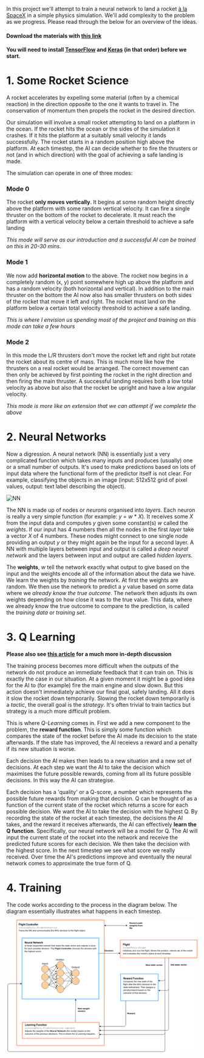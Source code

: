 In this project we'll attempt to train a neural network to land a rocket [à la SpaceX](https://www.youtube.com/watch?v=u0-pfzKbh2k) in a simple physics simulation. We'll add complexity to the problem as we progress. Please read through the below for an overview of the ideas. 

#### Download the materials with [this link](https://github.com/conor-or/ai-rocket/archive/master.zip)

#### You will need to install [TensorFlow](https://www.tensorflow.org/install/) and [Keras](https://keras.io/#installation) (in that order) before we start.

# 1. Some Rocket Science

A rocket accelerates by expelling some material (often by a chemical reaction) in the direction opposite to the one it wants to travel in. The conservation of momentum then propels the rocket in the desired direction.

Our simulation will involve a small rocket attempting to land on a platform in the ocean. If the rocket hits the ocean or the sides of the simulation it crashes. If it hits the platform at a suitably small velocity it lands successfully. The rocket starts in a random position high above the platform. At each timestep, the AI can decide whether to fire the thrusters or not (and in which direction) with the goal of achieving a safe landing is made. 

The simulation can operate in one of three modes:

### Mode 0

The rocket __only moves vertically__. It begins at some random height directly above the platform with some random vertical velocity. It can fire a single thruster on the bottom of the rocket to decelerate. It must reach the platform with a vertical velocity below a certain threshold to achieve a safe landing

_This mode will serve as our introduction and a successful AI can be trained on this in 20-30 mins._

### Mode 1

We now add __horizontal motion__ to the above. The rocket now begins in a completely random (x, y) point somewhere high up above the platform and has a random velocity (both horizontal and vertical). In addition to the main thruster on the bottom the AI now also has smaller thrusters on both sides of the rocket that move it left and right. The rocket must land on the platform below a certain total velocity threshold to achieve a safe landing.

_This is where I envision us spending most of the project and training on this mode can take a few hours_

### Mode 2

In this mode the L/R thrusters don't move the rocket left and right but rotate the rocket about its centre of mass. This is much more like how the thrusters on a real rocket would be arranged. The correct movement can then only be achieved by first pointing the rocket in the right direction and then firing the main thruster. A successful landing requires both a low total velocity as above but also that the rocket be upright and have a low angular velocity.

_This mode is more like an extension that we can attempt if we complete the above_

# 2. Neural Networks

Now a digression. A neural network (NN) is essentially just a very complicated function which takes many inputs and produces (usually) one or a small number of outputs. It's used to make predictions based on lots of input data where the functional form of the predictor itself is not clear. For example, classifying the objects in an image (input: 512x512 grid of pixel values, output: text label describing the object).

![NN](https://upload.wikimedia.org/wikipedia/commons/e/e4/Artificial_neural_network.svg)

The NN is made up of nodes or _neurons_ organised into _layers_. Each neuron is really a very simple function (for example: _y_ = _w_ * _X_). It receives some _X_ from the input data and computes _y_ given some constant(s) _w_ called the _weights_. If our input has 4 numbers then all the nodes in the first _layer_ take a vector _X_ of 4 numbers. These nodes might connect to one single node providing an output _y_ or they might again be the input for a second layer. A NN with multiple layers between input and output is called a _deep neural network_ and the layers between input and output are called _hidden layers_.

The __weights__, _w_ tell the network exactly what output to give based on the input and the weights encode all of the information about the data we have. We learn the weights by _training_ the network. At first the weights are random. We then use the network to predict a _y_ value based on some data where we _already know the true outcome_. The network then adjusts its own weights depending on how close it was to the true value. This data, where we already know the true outcome to compare to the prediction, is called the _training data_ or _training set_.

# 3. Q Learning

__Please also see [this article](https://www.intel.ai/demystifying-deep-reinforcement-learning/#gs.ad9lx4) for a much more in-depth discussion__

The training process becomes more difficult when the outputs of the network do not produce an immediate feedback that it can train on. This is exactly the case in our situation. At a given moment it might be a good idea for the AI to (for example) fire the main engine and slow down. But this action doesn't immediately achieve our final goal, safely landing. All it does it slow the rocket down temporarily. Slowing the rocket down temporarily is a _tactic_, the overall goal is the _strategy_. It's often trivial to train tactics but strategy is a much more difficult problem.

This is where _Q-Learning_ comes in. First we add a new component to the problem, the __reward function__. This is simply some function which compares the state of the rocket before the AI made its decision to the state afterwards. If the state has improved, the AI receievs a reward and a penalty if its new situation is worse.

Each decision the AI makes then leads to a new situation and a new set of decisions. At each step we want the AI to take the decision which maximises the future possible rewards, coming from all its future possible decisions. In this way the AI can strategise.

Each decision has a 'quality' or a Q-score, a number which represents the possible future rewards from making that decision.  Q can be thought of as a function of the current state of the rocket which returns a score for each possible decision. We want the AI to take the decision with the highest Q. By recording the state of the rocket at each timestep, the decisions the AI takes, and the reward it receives afterwards, the AI can effectively __learn the Q function__. Specifically, our neural network will be a model for Q. The AI will input the current state of the rocket into the network and receive the predicted future scores for each decision. We then take the decision with the highest score. In the next timestep we see what score we really received. Over time the AI's predictions improve and eventually the neural network comes to approximate the true form of Q.

# 4. Training

The code works according to the process in the diagram below. The diagram essentially illustrates what happens in each timestep.

![code diagram](ai-rocket.png)


